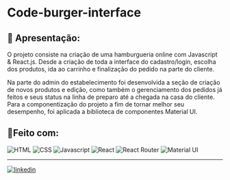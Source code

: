 # Code-burger-interface

## 📝 Apresentação:

O projeto consiste na criação de uma hamburgueria online com Javascript & React.js. Desde a
criação de toda a interface do cadastro/login, escolha dos produtos, ida ao carrinho e
finalização do pedido na parte do cliente.

Na parte do admin do estabelecimento foi desenvolvida a seção de criação de novos
produtos e edição, como também o gerenciamento dos pedidos já feitos e seus status
na linha de preparo até a chegada na casa do cliente. Para a componentização do
projeto a fim de tornar melhor seu desempenho, foi aplicada a biblioteca de
componentes Material UI.

## 🔨Feito com:

<img src="https://img.shields.io/badge/HTML5-E34F26?style=for-the-badge&logo=html5&logoColor=white" alt="HTML">
<img src="https://img.shields.io/badge/CSS3-1572B6?style=for-the-badge&logo=css3&logoColor=white" alt="CSS">
<img src="https://img.shields.io/badge/JavaScript-F7DF1E?style=for-the-badge&logo=javascript&logoColor=black" alt="Javascript">
<img src="https://img.shields.io/badge/React-20232A?style=for-the-badge&logo=react&logoColor=61DAFB" alt="React" >
<img src="https://img.shields.io/badge/React_Router-CA4245?style=for-the-badge&logo=react-router&logoColor=white" alt="React Router" >
<img src="https://img.shields.io/badge/Material--UI-0081CB?style=for-the-badge&logo=material-ui&logoColor=white" alt="Material UI" >

----

[![linkedin](https://img.shields.io/badge/LinkedIn-0077B5?style=for-the-badge&logo=linkedin&logoColor=white)](https://www.linkedin.com/in/iuri-klimaschenski-luna/)
